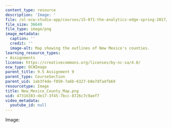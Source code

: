 ```yaml
---
content_type: resource
description: 'Image: '
file: /ol-ocw-studio-app/courses/15-071-the-analytics-edge-spring-2017/47316383de173f457bcc8726c7c9aef7_New_Mexico_County_Map.png
file_size: 36649
file_type: image/png
image_metadata:
  caption: ''
  credit: ''
  image-alt: Map showing the outlines of New Mexico's counties.
learning_resource_types:
- Assignments
license: https://creativecommons.org/licenses/by-nc-sa/4.0/
ocw_type: OCWImage
parent_title: 9.5 Assignment 9
parent_type: CourseSection
parent_uid: 1ab3f4de-f050-7a6b-6327-b8e7dfa4fb69
resourcetype: Image
title: New_Mexico_County_Map.png
uid: 47316383-de17-3f45-7bcc-8726c7c9aef7
video_metadata:
  youtube_id: null
---
```

Image: 